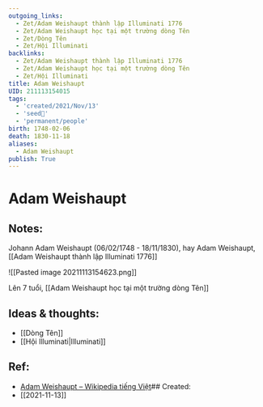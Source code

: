 ```yaml
---
outgoing_links:
  - Zet/Adam Weishaupt thành lập Illuminati 1776
  - Zet/Adam Weishaupt học tại một trường dòng Tên
  - Zet/Dòng Tên
  - Zet/Hội Illuminati
backlinks:
  - Zet/Adam Weishaupt thành lập Illuminati 1776
  - Zet/Adam Weishaupt học tại một trường dòng Tên
  - Zet/Hội Illuminati
title: Adam Weishaupt
UID: 211113154015
tags:
  - 'created/2021/Nov/13'
  - 'seed🥜'
  - 'permanent/people'
birth: 1748-02-06
death: 1830-11-18
aliases:
  - Adam Weishaupt
publish: True
---
```

# Adam Weishaupt

## Notes:
Johann Adam Weishaupt (06/02/1748 - 18/11/1830), hay Adam Weishaupt, [[Adam Weishaupt thành lập Illuminati 1776]]

![[Pasted image 20211113154623.png]]

Lên 7 tuổi, [[Adam Weishaupt học tại một trường dòng Tên]]

## Ideas & thoughts:
- [[Dòng Tên]]
- [[Hội Illuminati|Illuminati]]

## Ref:
- [Adam Weishaupt – Wikipedia tiếng Việt](https://vi.wikipedia.org/wiki/Adam_Weishaupt)## Created:
- [[2021-11-13]]
